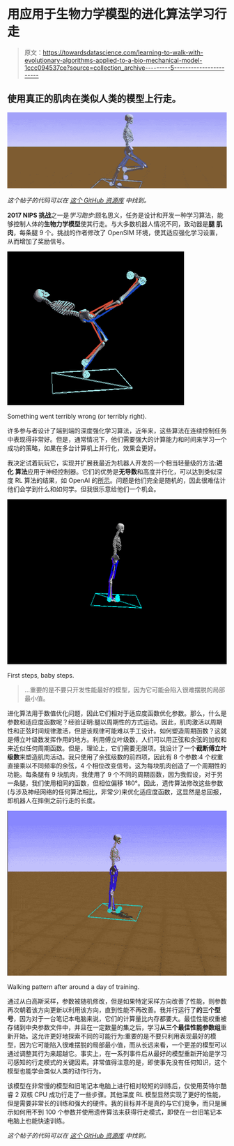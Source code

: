 # 用应用于生物力学模型的进化算法学习行走

> 原文：<https://towardsdatascience.com/learning-to-walk-with-evolutionary-algorithms-applied-to-a-bio-mechanical-model-1ccc094537ce?source=collection_archive---------5----------------------->

## 使用真正的肌肉在类似人类的模型上行走。

![](img/a5a02ca44a5b85e2f723af385a4af625.png)

*这个帖子的代码可以在* [*这个 GitHub 资源库*](https://github.com/normandipalo/learn-to-walk-with-genetic-algs) *中找到。*

**2017 NIPS 挑战**之一是*学习跑步*:顾名思义，任务是设计和开发一种学习算法，能够控制人体的**生物力学模型**使其行走。与大多数机器人情况不同，致动器是**腿** **肌肉**，每条腿 9 个。挑战的作者修改了 OpenSIM 环境，使其适应强化学习设置，从而增加了奖励信号。

![](img/484acc38995a955f58fb278f8f44507d.png)

Something went terribly wrong (or terribly right).

许多参与者设计了端到端的深度强化学习算法，近年来，这些算法在连续控制任务中表现得非常好。但是，通常情况下，他们需要强大的计算能力和时间来学习一个成功的策略，如果在多台计算机上并行化，效果会更好。

我决定试着玩玩它，实现并扩展我最近为机器人开发的一个相当轻量级的方法:**进化** **算法**应用于神经控制器。它们的优势是**无导数**和高度并行化，可以达到类似深度 RL 算法的结果，如 OpenAI 的[所示](https://blog.openai.com/evolution-strategies/)。问题是他们完全是随机的，因此很难估计他们会学到什么和如何学。但我很乐意给他们一个机会。

![](img/6b215cdbf60dd971941cb4c8a0febf15.png)

First steps, baby steps.

> …重要的是不要只开发性能最好的模型，因为它可能会陷入很难摆脱的局部最小值。

进化算法用于数值优化问题，因此它们相对于适应度函数优化参数。那么，什么是参数和适应度函数呢？经验证明:腿以周期性的方式运动。因此，肌肉激活以周期性和正弦时间规律激活，但是该规律可能难以手工设计。如何塑造周期函数？这就是傅立叶级数发挥作用的地方。利用傅立叶级数，人们可以用正弦和余弦的加权和来近似任何周期函数。但是，理论上，它们需要无限项。我设计了一个**截断傅立叶级数**来塑造肌肉活动。我只使用了余弦级数的前四项，因此有 8 个参数:4 个权重直接乘以不同频率的余弦，4 个相位改变信号。这为每块肌肉创造了一个周期性的功能。每条腿有 9 块肌肉，我使用了 9 个不同的周期函数，因为我假设，对于另一条腿，我们使用相同的函数，但相位偏移 180°。因此，遗传算法修改这些参数(与涉及神经网络的任何算法相比，非常少)来优化适应度函数，这显然是总回报，即机器人在摔倒之前行走的长度。

![](img/eceea481be30ea3a19fcaffad14203d2.png)

Walking pattern after around a day of training.

通过从白高斯采样，参数被随机修改，但是如果特定采样方向改善了性能，则参数再次朝着该方向更新以利用该方向，直到性能不再改善。我并行运行了**的三个型号**，因为对于一台笔记本电脑来说，它们的计算量比内存都要大。最佳性能权重被存储到中央参数文件中，并且在一定数量的集之后，学习**从三个最佳性能参数组**重新开始。这允许更好地探索不同的可能行为:重要的是不要只利用表现最好的模型，因为它可能陷入很难摆脱的局部最小值，而从长远来看，一个更差的模型可以通过调整其行为来超越它。事实上，在一系列事件后从最好的模型重新开始是学习可感知的行走模式的关键因素。非常值得注意的是，即使事先没有任何知识，这个模型也能学会类似人类的动作行为。

该模型在非常慢的模型和旧笔记本电脑上进行相对较短的训练后，仅使用英特尔酷睿 2 双核 CPU 成功行走了一些步骤。其他深度 RL 模型显然实现了更好的性能，但是需要非常长的训练和强大的硬件。我的目标并不是真的与它们竞争，而只是展示如何用不到 100 个参数并使用遗传算法来获得行走模式，即使在一台旧笔记本电脑上也能快速训练。

*这个帖子的代码可以在* [*这个 GitHub 资源库*](https://github.com/normandipalo/learn-to-walk-with-genetic-algs) *中找到。*